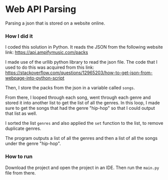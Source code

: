 # Web API Parsing

Parsing a json that is stored on a website online.

### How I did it

I coded this solution in Python. It reads the JSON from the following website link: https://api.ampifymusic.com/packs 

I made use of the urllib python library to read the json file. The code that I used to do this
was acquired from this link: https://stackoverflow.com/questions/12965203/how-to-get-json-from-webpage-into-python-script

Then, I store the packs from the json in a variable called `songs`. 

From there, I looped through each song, went through each genre and stored it into another 
list to get the list of all the genres. In this loop, I made sure to get the songs that had the genre
"hip-hop" so that I could output that list as well.

I sorted the list ```genres``` and also applied the `set` function to the list, to remove duplicate genres.

The program outputs a list of all the genres and then a list of all the songs under the genre "hip-hop".

### How to run

Download the project and open the project in an IDE. Then run the ```main.py``` file from there.

